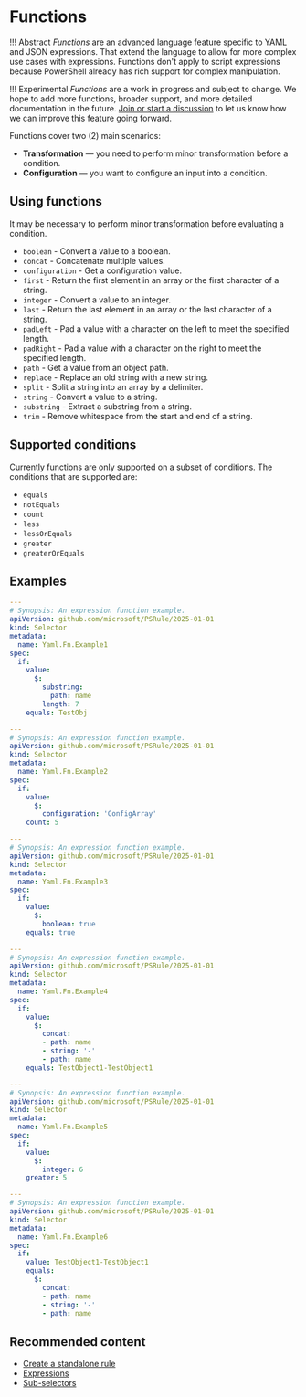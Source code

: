 # Functions

!!! Abstract
    _Functions_ are an advanced language feature specific to YAML and JSON expressions.
    That extend the language to allow for more complex use cases with expressions.
    Functions don't apply to script expressions because PowerShell already has rich support for complex manipulation.

!!! Experimental
    _Functions_ are a work in progress and subject to change.
    We hope to add more functions, broader support, and more detailed documentation in the future.
    [Join or start a discussion][1] to let us know how we can improve this feature going forward.

  [1]: https://github.com/microsoft/PSRule/discussions

Functions cover two (2) main scenarios:

- **Transformation** &mdash; you need to perform minor transformation before a condition.
- **Configuration** &mdash; you want to configure an input into a condition.

## Using functions

It may be necessary to perform minor transformation before evaluating a condition.

- `boolean` - Convert a value to a boolean.
- `concat` - Concatenate multiple values.
- `configuration` - Get a configuration value.
- `first` - Return the first element in an array or the first character of a string.
- `integer` - Convert a value to an integer.
- `last` - Return the last element in an array or the last character of a string.
- `padLeft` - Pad a value with a character on the left to meet the specified length.
- `padRight` - Pad a value with a character on the right to meet the specified length.
- `path` - Get a value from an object path.
- `replace` - Replace an old string with a new string.
- `split` - Split a string into an array by a delimiter.
- `string` - Convert a value to a string.
- `substring` - Extract a substring from a string.
- `trim` - Remove whitespace from the start and end of a string.

## Supported conditions

Currently functions are only supported on a subset of conditions.
The conditions that are supported are:

- `equals`
- `notEquals`
- `count`
- `less`
- `lessOrEquals`
- `greater`
- `greaterOrEquals`

## Examples

```yaml title="YAML"
---
# Synopsis: An expression function example.
apiVersion: github.com/microsoft/PSRule/2025-01-01
kind: Selector
metadata:
  name: Yaml.Fn.Example1
spec:
  if:
    value:
      $:
        substring:
          path: name
        length: 7
    equals: TestObj

---
# Synopsis: An expression function example.
apiVersion: github.com/microsoft/PSRule/2025-01-01
kind: Selector
metadata:
  name: Yaml.Fn.Example2
spec:
  if:
    value:
      $:
        configuration: 'ConfigArray'
    count: 5

---
# Synopsis: An expression function example.
apiVersion: github.com/microsoft/PSRule/2025-01-01
kind: Selector
metadata:
  name: Yaml.Fn.Example3
spec:
  if:
    value:
      $:
        boolean: true
    equals: true

---
# Synopsis: An expression function example.
apiVersion: github.com/microsoft/PSRule/2025-01-01
kind: Selector
metadata:
  name: Yaml.Fn.Example4
spec:
  if:
    value:
      $:
        concat:
        - path: name
        - string: '-'
        - path: name
    equals: TestObject1-TestObject1

---
# Synopsis: An expression function example.
apiVersion: github.com/microsoft/PSRule/2025-01-01
kind: Selector
metadata:
  name: Yaml.Fn.Example5
spec:
  if:
    value:
      $:
        integer: 6
    greater: 5

---
# Synopsis: An expression function example.
apiVersion: github.com/microsoft/PSRule/2025-01-01
kind: Selector
metadata:
  name: Yaml.Fn.Example6
spec:
  if:
    value: TestObject1-TestObject1
    equals:
      $:
        concat:
        - path: name
        - string: '-'
        - path: name
```

## Recommended content

- [Create a standalone rule](../quickstart/standalone-rule.md)
- [Expressions](../concepts/PSRule/en-US/about_PSRule_Expressions.md)
- [Sub-selectors](sub-selectors.md)
